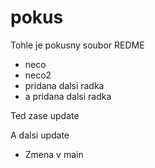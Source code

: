 # pokus
Tohle je pokusny soubor REDME
- neco
- neco2
- pridana dalsi radka
- a pridana dalsi radka

Ted zase update

A dalsi update
- Zmena v main 
